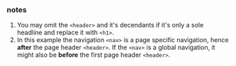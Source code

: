 ### notes

1. You may omit the `<header>` and it's decendants if it's only a sole headline and replace it with `<h1>`.
2. In this example the navigation `<nav>` is a page specific navigation, hence **after** the page header `<header>`. If the `<nav>` is a global navigation, it might also be **before** the first page header `<header>`. 